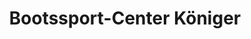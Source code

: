---
title: "Bootssport-Center Königer"
url: /dessau-rosslau/bootssport-center-koeniger/
shop: Sport
---